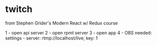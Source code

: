 # twitch

from Stephen Grider's Modern React w/ Redux course

1 - open api server
2 - open rpmt server 
3 - open app
4 - OBS needed: settings - server: rtmp://localhost/live; key: 1
